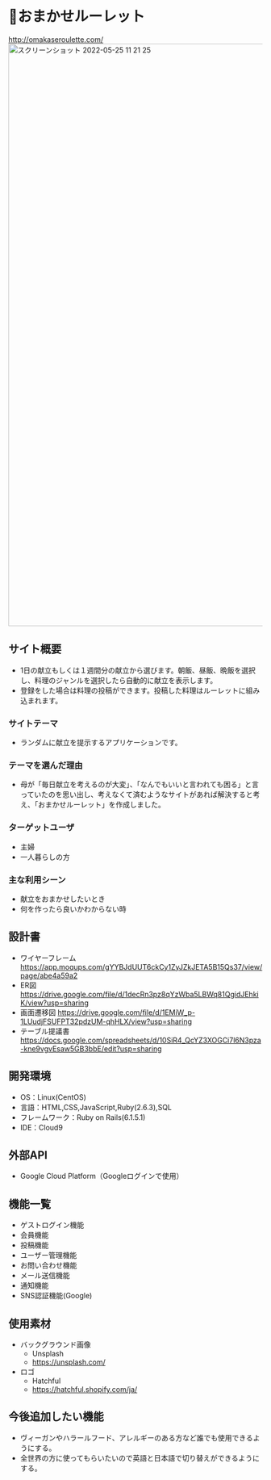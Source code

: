 # :hamburger:おまかせルーレット
http://omakaseroulette.com/
<img width="1154" alt="スクリーンショット 2022-05-25 11 21 25" src="https://user-images.githubusercontent.com/98319814/170165970-96fc25f8-f17d-4c3a-8b8a-17ff53bad573.png">
## サイト概要
* 1日の献立もしくは１週間分の献立から選びます。朝飯、昼飯、晩飯を選択し、料理のジャンルを選択したら自動的に献立を表示します。
* 登録をした場合は料理の投稿ができます。投稿した料理はルーレットに組み込まれます。

### サイトテーマ
* ランダムに献立を提示するアプリケーションです。

### テーマを選んだ理由
* 母が「毎日献立を考えるのが大変」、「なんでもいいと言われても困る」と言っていたのを思い出し、考えなくて済むようなサイトがあれば解決すると考え、「おまかせルーレット」を作成しました。

### ターゲットユーザ
* 主婦
* 一人暮らしの方

### 主な利用シーン
* 献立をおまかせしたいとき
* 何を作ったら良いかわからない時

## 設計書
* ワイヤーフレーム
https://app.moqups.com/gYYBJdUUT6ckCy1ZyJZkJETA5B15Qs37/view/page/abe4a59a2
* ER図
https://drive.google.com/file/d/1decRn3pz8qYzWba5LBWq81QgidJEhkiK/view?usp=sharing
* 画面遷移図
https://drive.google.com/file/d/1EMiW_p-1LUudjFSUFPT32pdzUM-qhHLX/view?usp=sharing
* テーブル提議書
https://docs.google.com/spreadsheets/d/10SiR4_QcYZ3XOGCi7l6N3pza-kne9vgvEsaw5GB3bbE/edit?usp=sharing

## 開発環境
- OS：Linux(CentOS)
- 言語：HTML,CSS,JavaScript,Ruby(2.6.3),SQL
- フレームワーク：Ruby on Rails(6.1.5.1)
- IDE：Cloud9
## 外部API
- Google Cloud Platform（Googleログインで使用）
## 機能一覧
- ゲストログイン機能
- 会員機能
- 投稿機能
- ユーザー管理機能
- お問い合わせ機能
- メール送信機能
- 通知機能
- SNS認証機能(Google)
## 使用素材
- バックグラウンド画像
  - Unsplash
  - https://unsplash.com/
- ロゴ
  - Hatchful
  - https://hatchful.shopify.com/ja/
## 今後追加したい機能
- ヴィーガンやハラールフード、アレルギーのある方など誰でも使用できるようにする。
- 全世界の方に使ってもらいたいので英語と日本語で切り替えができるようにする。
